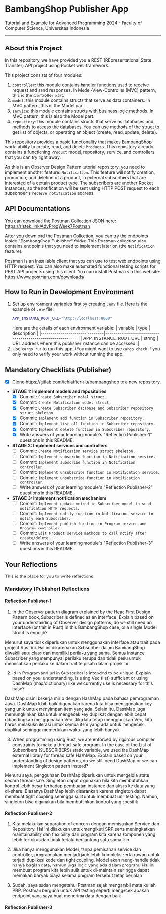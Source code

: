 # BambangShop Publisher App
Tutorial and Example for Advanced Programming 2024 - Faculty of Computer Science, Universitas Indonesia

---

## About this Project
In this repository, we have provided you a REST (REpresentational State Transfer) API project using Rocket web framework.

This project consists of four modules:
1.  `controller`: this module contains handler functions used to receive request and send responses.
    In Model-View-Controller (MVC) pattern, this is the Controller part.
2.  `model`: this module contains structs that serve as data containers.
    In MVC pattern, this is the Model part.
3.  `service`: this module contains structs with business logic methods.
    In MVC pattern, this is also the Model part.
4.  `repository`: this module contains structs that serve as databases and methods to access the databases.
    You can use methods of the struct to get list of objects, or operating an object (create, read, update, delete).

This repository provides a basic functionality that makes BambangShop work: ability to create, read, and delete `Product`s.
This repository already contains a functioning `Product` model, repository, service, and controllers that you can try right away.

As this is an Observer Design Pattern tutorial repository, you need to implement another feature: `Notification`.
This feature will notify creation, promotion, and deletion of a product, to external subscribers that are interested of a certain product type.
The subscribers are another Rocket instances, so the notification will be sent using HTTP POST request to each subscriber's `receive notification` address.

## API Documentations

You can download the Postman Collection JSON here: https://ristek.link/AdvProgWeek7Postman

After you download the Postman Collection, you can try the endpoints inside "BambangShop Publisher" folder.
This Postman collection also contains endpoints that you need to implement later on (the `Notification` feature).

Postman is an installable client that you can use to test web endpoints using HTTP request.
You can also make automated functional testing scripts for REST API projects using this client.
You can install Postman via this website: https://www.postman.com/downloads/

## How to Run in Development Environment
1.  Set up environment variables first by creating `.env` file.
    Here is the example of `.env` file:
    ```bash
    APP_INSTANCE_ROOT_URL="http://localhost:8000"
    ```
    Here are the details of each environment variable:
    | variable              | type   | description                                                |
    |-----------------------|--------|------------------------------------------------------------|
    | APP_INSTANCE_ROOT_URL | string | URL address where this publisher instance can be accessed. |
2.  Use `cargo run` to run this app.
    (You might want to use `cargo check` if you only need to verify your work without running the app.)

## Mandatory Checklists (Publisher)
-   [x] Clone https://gitlab.com/ichlaffterlalu/bambangshop to a new repository.
-   **STAGE 1: Implement models and repositories**
    -   [x] Commit: `Create Subscriber model struct.`
    -   [x] Commit: `Create Notification model struct.`
    -   [x] Commit: `Create Subscriber database and Subscriber repository struct skeleton.`
    -   [x] Commit: `Implement add function in Subscriber repository.`
    -   [x] Commit: `Implement list_all function in Subscriber repository.`
    -   [x] Commit: `Implement delete function in Subscriber repository.`
    -   [x] Write answers of your learning module's "Reflection Publisher-1" questions in this README.
-   **STAGE 2: Implement services and controllers**
    -   [ ] Commit: `Create Notification service struct skeleton.`
    -   [ ] Commit: `Implement subscribe function in Notification service.`
    -   [ ] Commit: `Implement subscribe function in Notification controller.`
    -   [ ] Commit: `Implement unsubscribe function in Notification service.`
    -   [ ] Commit: `Implement unsubscribe function in Notification controller.`
    -   [ ] Write answers of your learning module's "Reflection Publisher-2" questions in this README.
-   **STAGE 3: Implement notification mechanism**
    -   [ ] Commit: `Implement update method in Subscriber model to send notification HTTP requests.`
    -   [ ] Commit: `Implement notify function in Notification service to notify each Subscriber.`
    -   [ ] Commit: `Implement publish function in Program service and Program controller.`
    -   [ ] Commit: `Edit Product service methods to call notify after create/delete.`
    -   [ ] Write answers of your learning module's "Reflection Publisher-3" questions in this README.

## Your Reflections
This is the place for you to write reflections:

### Mandatory (Publisher) Reflections

#### Reflection Publisher-1

1. In the Observer pattern diagram explained by the Head First Design Pattern book, Subscriber 
is defined as an interface. Explain based on your understanding of Observer design patterns,
do we still need an interface (or trait in Rust) in this BambangShop case, or a single Model
struct is enough?

Menurut saya tidak diperlukan untuk menggunakan interface atau trait pada project 
Rust ini. Hal ini dikarenakan Subscriber dalam BambangShop diwakili satu class dan
memiliki perilaku yang sama. Semua instance Subscriber yang mempunyai perilaku serupa 
dan tidak perlu untuk memisahkan perilaku ke dalam trait terpisah dalam projek ini

2. id in Program and url in Subscriber is intended to be unique. Explain based on your
   understanding, is using Vec (list) sufficient or using DashMap (map/dictionary) like we currently
   use is necessary for this case?

DashMap disini bekerja mirip dengan HashMap pada bahasa pemrograman Java. DashMap
lebih baik digunakan karena kita bisa menggunakan key yang unik untuk menyimpan item
yang ada. Selain itu, DashMap juga memungkinkan kita untuk mengecek key duplikat dengan lebih cepat
dibandingkan menggunakan Vec. Jika kita tetap menggunakan Vec, kita harus melakukn iterasi untuk
semua item yang ada untuk mengecek duplikat sehingga memerlukan waktu yang lebih banyak

3. When programming using Rust, we are enforced by rigorous compiler constraints to make a
   thread-safe program. In the case of the List of Subscribers (SUBSCRIBERS) static variable, we
   used the DashMap external library for thread safe HashMap. Explain based on your
   understanding of design patterns, do we still need DashMap or we can implement Singleton
   pattern instead?

Menuru saya, penggunaan DashMap diperlukan untuk mengelola state secara thread-safe. Singleton dapat digunakan
bila kita membutuhkan kontrol lebih besar terhadap pembuatan instance dan akses ke data
yang di-share. Biasanya DashMap lebih disarankan karena singleton dapat membuat tight coupling
sehingga sulit untuk membuat unit testing. Namun, singleton bisa digunakan bila membutuhkan kontrol yang spesifik


#### Reflection Publisher-2

1. Kita melakukan separation of concern dengan memisahkan 
Service dan Repository. Hal ini dilakukan untuk mengikuti SRP
serta meningkatkan maintainability dan flexibility dari program kita karena
komponen yang lebih terfokus dan tidak terlalu bergantung satu sama lain

2. Jika hanya menggunakan Model, tanpa pemisahan service dan controller,
program akan menjadi jauh lebih kompleks serta rawan untuk terjadi duplikasi kode dan tight coupling.
Model akan meng-handle tidak hanya bagian data, namun juga logic yang ada dalam program.
Hal ini membuat program kita lebih sulit untuk di-maintain sehingga dapat memakan banyak
biaya selama program tersebut tetap berjalan
3. Sudah, saya sudah mengetahui Postman sejak mengambil mata kuliah PBP.
Postman berguna untuk API testing seperti mengecek apakah endpoint yang saya buat
menerima data dengan baik

#### Reflection Publisher-3
